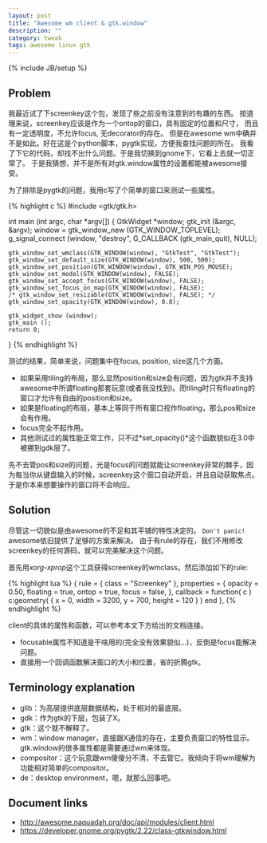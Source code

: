 ```yaml
---
layout: post
title: "Awesome wm client & gtk.window"
description: ""
category: tweak
tags: awesome linux gtk
---
```

{% include JB/setup %}

## Problem

我最近试了下screenkey这个包，发现了些之前没有注意到的有趣的东西。
按道理来说，screenkey应该是作为一个ontop的窗口，具有固定的位置和尺寸，
而且有一定透明度，不允许focus, 无decorator的存在。
但是在awesome wm中确并不是如此。好在这是个python脚本，pygtk实现，方便我查找问题的所在。
我看了下它的代码，却找不出什么问题。于是我切换到gnome下，它看上去就一切正常了。
于是我猜想，并不是所有对gtk.window属性的设置都能被awesome接受。

为了排除是pygtk的问题，我用c写了个简单的窗口来测试一些属性。

{% highlight c %}
#include <gtk/gtk.h>

int main (int argc, char *argv[])
{
    GtkWidget *window;
    gtk_init (&argc, &argv);
    window = gtk_window_new (GTK_WINDOW_TOPLEVEL);
    g_signal_connect (window, "destroy", G_CALLBACK (gtk_main_quit), NULL);

    gtk_window_set_wmclass(GTK_WINDOW(window), "GtkTest", "GtkTest");
    gtk_window_set_default_size(GTK_WINDOW(window), 500, 500);
    gtk_window_set_position(GTK_WINDOW(window), GTK_WIN_POS_MOUSE);
    gtk_window_set_modal(GTK_WINDOW(window), FALSE);
    gtk_window_set_accept_focus(GTK_WINDOW(window), FALSE);
    gtk_window_set_focus_on_map(GTK_WINDOW(window), FALSE);
    /* gtk_window_set_resizable(GTK_WINDOW(window), FALSE); */
    gtk_window_set_opacity(GTK_WINDOW(window), 0.8);

    gtk_widget_show (window);
    gtk_main ();
    return 0;
}
{% endhighlight %}

测试的结果，简单来说，问题集中在focus, position, size这几个方面。

* 如果采用tiling的布局，那么显然position和size会有问题，因为gtk并不支持awesome中所谓floating那套玩意(或者我没找到)。而tiling时只有floating的窗口才允许有自由的position和size。
* 如果是floating的布局，基本上等同于所有窗口视作floating，那么pos和size会有作用。
* focus完全不起作用。
* 其他测试过的属性能正常工作，只不过*set_opacity()*这个函数貌似在3.0中被挪到gdk层了。

先不去管pos和size的问题，光是focus的问题就能让screenkey非常的棘手，因为每当你从键盘输入的时候，screenkey这个窗口自动开启，并且自动获取焦点。
于是你本来想要操作的窗口将不会响应。

## Solution

尽管这一切貌似是由awesome的不足和其平铺的特性决定的。
`Don't panic!`
awesome依旧提供了足够的方案来解决。
由于有rule的存在，我们不用修改screenkey的任何源码，就可以完美解决这个问题。

首先用*xorg-xprop*这个工具获得screenkey的wmclass。然后添加如下的rule:

{% highlight lua %}
{ rule = { class = "Screenkey" },
properties    = {
    opacity   = 0.50,
    floating  = true,
    ontop     = true,
    focus     = false, },
callback = function( c )
    c:geometry( { x = 0, width = 3200, y = 700, height = 120 } )
end },
{% endhighlight %}

client的具体的属性和函数，可以参考本文下方给出的文档连接。

* focusable属性不知道是干啥用的(完全没有效果貌似...)，反倒是focus能解决问题。
* 直接用一个回调函数解决窗口的大小和位置，省的折腾gtk。

## Terminology explanation

* glib：为高层提供底层数据结构，处于相对的最底层。
* gdk：作为gtk的下层，包装了X。
* gtk：这个就不解释了。
* wm：window manager，直接跟X通信的存在，主要负责窗口的特性显示。gtk.window的很多属性都是需要通过wm来体现。
* compositor：这个玩意跟wm傻傻分不清，不去管它。我倾向于将wm理解为功能相对简单的compositor。
* de：desktop environment，嗯，就那么回事吧。


## Document links

* http://awesome.naquadah.org/doc/api/modules/client.html
* https://developer.gnome.org/pygtk/2.22/class-gtkwindow.html
